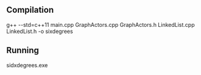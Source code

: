 ## Compilation
g++ --std=c++11 main.cpp GraphActors.cpp GraphActors.h LinkedList.cpp LinkedList.h -o sixdegrees

## Running
sidxdegrees.exe